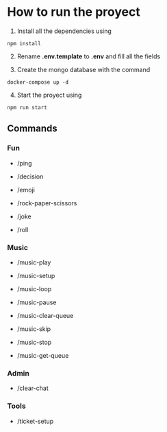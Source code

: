# How to run the proyect

1. Install all the dependencies using

```console
npm install
```

2. Rename __.env.template__ to __.env__ and fill all the fields

3. Create the mongo database with the command

```console
docker-compose up -d
```

4. Start the proyect using

```console
npm run start 
```

## Commands

### Fun

* /ping

* /decision

* /emoji

* /rock-paper-scissors

* /joke

* /roll

### Music

* /music-play

* /music-setup

* /music-loop

* /music-pause

* /music-clear-queue

* /music-skip

* /music-stop

* /music-get-queue

### Admin

* /clear-chat

### Tools

* /ticket-setup
